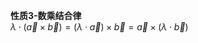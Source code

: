 **性质3-数乘结合律**  
$\lambda\cdot(\vec a \times  \vec b)  
=(\lambda\cdot\vec a)\times  \vec b  
=\vec a\times(\lambda\cdot\vec b)$  
